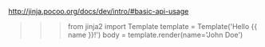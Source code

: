 http://jinja.pocoo.org/docs/dev/intro/#basic-api-usage
>>> from jinja2 import Template
>>> template = Template('Hello {{ name }}!')
>>> body = template.render(name='John Doe')
